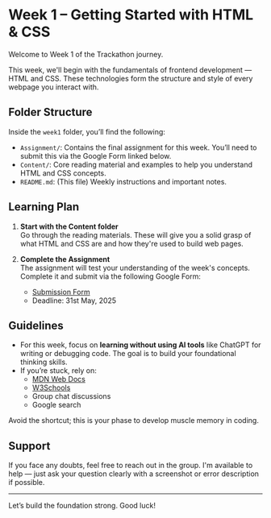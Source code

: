 # Week 1 – Getting Started with HTML & CSS

Welcome to Week 1 of the Trackathon journey.

This week, we'll begin with the fundamentals of frontend development — HTML and CSS. These technologies form the structure and style of every webpage you interact with.

## Folder Structure

Inside the `week1` folder, you’ll find the following:

- `Assignment/`: Contains the final assignment for this week. You’ll need to submit this via the Google Form linked below.
- `Content/`: Core reading material and examples to help you understand HTML and CSS concepts.
- `README.md`: (This file) Weekly instructions and important notes.

## Learning Plan

1. **Start with the Content folder**  
   Go through the reading materials. These will give you a solid grasp of what HTML and CSS are and how they're used to build web pages.

2. **Complete the Assignment**  
   The assignment will test your understanding of the week's concepts. Complete it and submit via the following Google Form:  
   - [Submission Form](#)
   - Deadline: 31st May, 2025

## Guidelines

- For this week, focus on **learning without using AI tools** like ChatGPT for writing or debugging code. The goal is to build your foundational thinking skills.
- If you’re stuck, rely on:
  - [MDN Web Docs](https://developer.mozilla.org/)
  - [W3Schools](https://www.w3schools.com/)
  - Group chat discussions
  - Google search

Avoid the shortcut; this is your phase to develop muscle memory in coding.

## Support

If you face any doubts, feel free to reach out in the group. I'm available to help — just ask your question clearly with a screenshot or error description if possible.

---

Let’s build the foundation strong. Good luck!

